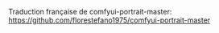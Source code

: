Traduction française de comfyui-portrait-master: https://github.com/florestefano1975/comfyui-portrait-master
